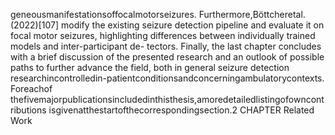 geneousmanifestationsoffocalmotorseizures. Furthermore,Böttcheretal.(2022)[107]
modify the existing seizure detection pipeline and evaluate it on focal motor seizures,
highlighting differences between individually trained models and inter-participant de-
tectors.
Finally, the last chapter concludes with a brief discussion of the presented research and
an outlook of possible paths to further advance the field, both in general seizure detection
researchincontrolledin-patientconditionsandconcerningambulatorycontexts. Foreachof
thefivemajorpublicationsincludedinthisthesis,amoredetailedlistingofowncontributions
isgivenatthestartofthecorrespondingsection.2
CHAPTER
Related Work